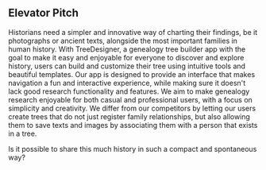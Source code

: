 ## Elevator Pitch

Historians need a simpler and innovative way of charting their findings, be it photographs or ancient texts, alongside the most important families in human history. With TreeDesigner, a genealogy tree builder app with the goal to make it easy and enjoyable for everyone to discover and explore history, users can build and customize their tree using intuitive tools and beautiful templates. Our app is designed to provide an interface that makes navigation a fun and interactive experience, while making sure it doesn't lack good research functionality and features. We aim to make genealogy research enjoyable for both casual and professional users, with a focus on simplicity and creativity. We differ from our competitors by letting our users create trees that do not just register family relationships, but also allowing them to save texts and images by associating them with a person that exists in a tree. 

Is it possible to share this much history in such a compact and spontaneous way?
